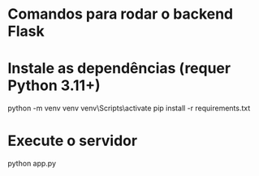# Comandos para rodar o backend Flask

# Instale as dependências (requer Python 3.11+)
python -m venv venv
venv\Scripts\activate
pip install -r requirements.txt

# Execute o servidor
python app.py

